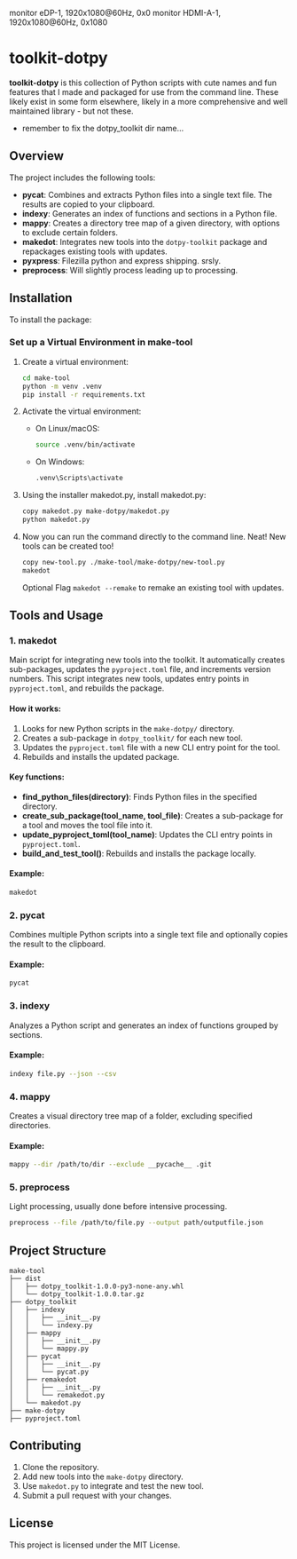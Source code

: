 monitor eDP-1, 1920x1080@60Hz, 0x0
monitor HDMI-A-1, 1920x1080@60Hz, 0x1080

# toolkit-dotpy

**toolkit-dotpy** is this collection of Python scripts with cute names and fun features that I made and packaged for use from the command line. These likely exist in some form elsewhere, likely in a more comprehensive and well maintained library - but not these.
 - remember to fix the dotpy_toolkit dir name... 

## Overview

The project includes the following tools:

- **pycat**: Combines and extracts Python files into a single text file. The results are copied to your clipboard.
- **indexy**: Generates an index of functions and sections in a Python file.
- **mappy**: Creates a directory tree map of a given directory, with options to exclude certain folders.
- **makedot**: Integrates new tools into the `dotpy-toolkit` package and repackages existing tools with updates.
- **pyxpress**: Filezilla python and express shipping. srsly.
- **preprocess**: Will slightly process leading up to processing.

## Installation

To install the package:

### Set up a Virtual Environment in make-tool

1. Create a virtual environment:
   ```bash
   cd make-tool
   python -m venv .venv
   pip install -r requirements.txt
   ```

2. Activate the virtual environment:
   - On Linux/macOS:
     ```bash
     source .venv/bin/activate
     ```
   - On Windows:
     ```bash
     .venv\Scripts\activate
     ```

3. Using the installer makedot.py, install makedot.py:
   ```bash
   copy makedot.py make-dotpy/makedot.py
   python makedot.py
   ```
   
4. Now you can run the command directly to the command line. Neat! New tools can be created too!
   ```bash
   copy new-tool.py ./make-tool/make-dotpy/new-tool.py
   makedot
   ```
   Optional Flag `makedot --remake` to remake an existing tool with updates.

## Tools and Usage

### 1. **makedot**

Main script for integrating new tools into the toolkit. It automatically creates sub-packages, updates the `pyproject.toml` file, and increments version numbers.
This script integrates new tools, updates entry points in `pyproject.toml`, and rebuilds the package.

#### How it works:

1. Looks for new Python scripts in the `make-dotpy/` directory.
2. Creates a sub-package in `dotpy_toolkit/` for each new tool.
3. Updates the `pyproject.toml` file with a new CLI entry point for the tool.
4. Rebuilds and installs the updated package.

#### Key functions:

- **find\_python\_files(directory)**: Finds Python files in the specified directory.
- **create\_sub\_package(tool\_name, tool\_file)**: Creates a sub-package for a tool and moves the tool file into it.
- **update\_pyproject\_toml(tool\_name)**: Updates the CLI entry points in `pyproject.toml`.
- **build\_and\_test\_tool()**: Rebuilds and installs the package locally.

#### Example:

```bash
makedot
```

### 2. **pycat**

Combines multiple Python scripts into a single text file and optionally copies the result to the clipboard.

#### Example:

```bash
pycat
```

### 3. **indexy**

Analyzes a Python script and generates an index of functions grouped by sections.

#### Example:

```bash
indexy file.py --json --csv
```

### 4. **mappy**

Creates a visual directory tree map of a folder, excluding specified directories.

#### Example:

```bash
mappy --dir /path/to/dir --exclude __pycache__ .git
```

### 5. **preprocess**

Light processing, usually done before intensive processing.

```bash
preprocess --file /path/to/file.py --output path/outputfile.json
```

## Project Structure

```plaintext
make-tool
├── dist
│   ├── dotpy_toolkit-1.0.0-py3-none-any.whl
│   └── dotpy_toolkit-1.0.0.tar.gz
├── dotpy_toolkit
│   ├── indexy
│   │   ├── __init__.py
│   │   └── indexy.py
│   ├── mappy
│   │   ├── __init__.py
│   │   └── mappy.py
│   ├── pycat
│   │   ├── __init__.py
│   │   └── pycat.py
│   ├── remakedot
│   │   ├── __init__.py
│   │   └── remakedot.py
│   └── makedot.py
├── make-dotpy
├── pyproject.toml
```

## Contributing

1. Clone the repository.
2. Add new tools into the `make-dotpy` directory.
3. Use `makedot.py` to integrate and test the new tool.
4. Submit a pull request with your changes.

## License

This project is licensed under the MIT License.

